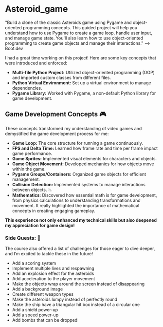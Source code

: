 # Asteroid_game
"Build a clone of the classic Asteroids game using Pygame and object-oriented programming concepts. This guided project will help you understand how to use Pygame to create a game loop, handle user input, and manage game state. You'll also learn how to use object-oriented programming to create game objects and manage their interactions." --> Boot.dev

I had a great time working on this project! Here are some key concepts that were introduced and enforced:

- **Multi-file Python Project:** Utilized object-oriented programming (OOP) and imported custom classes from different files.
- **Python Virtual Environment:** Set up a virtual environment to manage dependencies.
- **Pygame Library:** Worked with Pygame, a non-default Python library for game development.

## Game Development Concepts :video_game:

These concepts transformed my understanding of video games and demystified the game development process for me:

- **Game Loop:** The core structure for running a game continuously.
- **FPS and Delta Time:** Learned how frame rate and time per frame impact game performance.
- **Game Sprites:** Implemented visual elements for characters and objects.
- **Game Object Movement:** Developed mechanics for how objects move within the game.
- **Pygame Groups/Containers:** Organized game objects for efficient management.
- **Collision Detection:** Implemented systems to manage interactions between objects. :collision:
- **Mathematics:** Discovered how essential math is for game development, from physics calculations to understanding transformations and movement. It really highlighted the importance of mathematical concepts in creating engaging gameplay.
  
**This experience not only enhanced my technical skills but also deepened my appreciation for game design!**

### Side Quests: :metal:

The course also offered a list of challenges for those eager to dive deeper, and I’m excited to tackle these in the future!

- Add a scoring system
- Implement multiple lives and respawning
- Add an explosion effect for the asteroids
- Add acceleration to the player movement
- Make the objects wrap around the screen instead of disappearing
- Add a background image
- Create different weapon types
- Make the asteroids lumpy instead of perfectly round
- Make the ship have a triangular hit box instead of a circular one
- Add a shield power-up
- Add a speed power-up
- Add bombs that can be dropped
